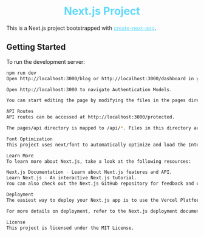 <h1 align="center">
  <span style="color:#61DAFB">Next.js Project</span>
</h1>

This is a Next.js project bootstrapped with <a href="https://github.com/vercel/next.js/tree/canary/packages/create-next-app" style="color:#61DAFB">create-next-app</a>.

## Getting Started

To run the development server:

```bash
npm run dev
Open http://localhost:3000/blog or http://localhost:3000/dashboard in your browser to see the result.

Open http://localhost:3000 to navigate Authentication Models.

You can start editing the page by modifying the files in the pages directory. The page auto-updates as you edit the file.

API Routes
API routes can be accessed at http://localhost:3000/protected.

The pages/api directory is mapped to /api/*. Files in this directory are treated as API routes instead of React pages.

Font Optimization
This project uses next/font to automatically optimize and load the Inter font.

Learn More
To learn more about Next.js, take a look at the following resources:

Next.js Documentation - Learn about Next.js features and API.
Learn Next.js - An interactive Next.js tutorial.
You can also check out the Next.js GitHub repository for feedback and contributions.

Deployment
The easiest way to deploy your Next.js app is to use the Vercel Platform from the creators of Next.js.

For more details on deployment, refer to the Next.js deployment documentation.

License
This project is licensed under the MIT License.

